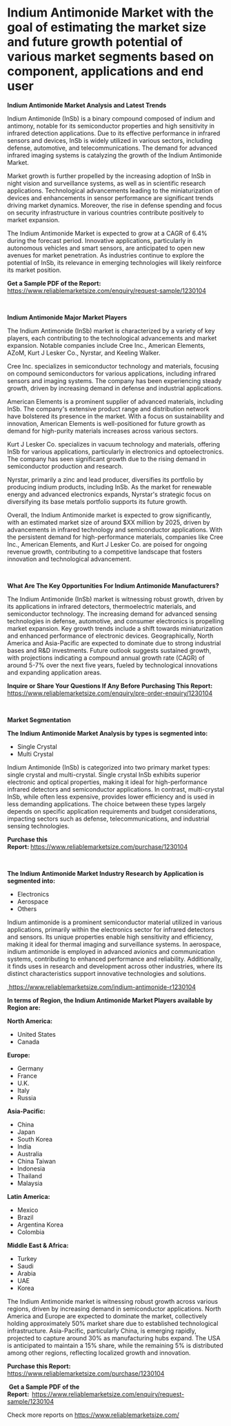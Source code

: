 <p><h1>Indium Antimonide Market with the goal of estimating the market size and future growth potential of various market segments based on component, applications and end user</h1></p><p><strong>Indium Antimonide Market Analysis and Latest Trends</strong></p>
<p><p>Indium Antimonide (InSb) is a binary compound composed of indium and antimony, notable for its semiconductor properties and high sensitivity in infrared detection applications. Due to its effective performance in infrared sensors and devices, InSb is widely utilized in various sectors, including defense, automotive, and telecommunications. The demand for advanced infrared imaging systems is catalyzing the growth of the Indium Antimonide Market.</p><p>Market growth is further propelled by the increasing adoption of InSb in night vision and surveillance systems, as well as in scientific research applications. Technological advancements leading to the miniaturization of devices and enhancements in sensor performance are significant trends driving market dynamics. Moreover, the rise in defense spending and focus on security infrastructure in various countries contribute positively to market expansion.</p><p>The Indium Antimonide Market is expected to grow at a CAGR of 6.4% during the forecast period. Innovative applications, particularly in autonomous vehicles and smart sensors, are anticipated to open new avenues for market penetration. As industries continue to explore the potential of InSb, its relevance in emerging technologies will likely reinforce its market position.</p></p>
<p><strong>Get a Sample PDF of the Report:&nbsp;</strong> <a href="https://www.reliablemarketsize.com/enquiry/request-sample/1230104?utm_campaign=2744&utm_medium=2&utm_source=Github&utm_content=ia&utm_term=01042025&utm_id=indium-antimonide">https://www.reliablemarketsize.com/enquiry/request-sample/1230104</a></p>
<p>&nbsp;</p>
<p><strong>Indium Antimonide Major Market Players</strong></p>
<p><p>The Indium Antimonide (InSb) market is characterized by a variety of key players, each contributing to the technological advancements and market expansion. Notable companies include Cree Inc., American Elements, AZoM, Kurt J Lesker Co., Nyrstar, and Keeling Walker. </p><p>Cree Inc. specializes in semiconductor technology and materials, focusing on compound semiconductors for various applications, including infrared sensors and imaging systems. The company has been experiencing steady growth, driven by increasing demand in defense and industrial applications. </p><p>American Elements is a prominent supplier of advanced materials, including InSb. The company's extensive product range and distribution network have bolstered its presence in the market. With a focus on sustainability and innovation, American Elements is well-positioned for future growth as demand for high-purity materials increases across various sectors. </p><p>Kurt J Lesker Co. specializes in vacuum technology and materials, offering InSb for various applications, particularly in electronics and optoelectronics. The company has seen significant growth due to the rising demand in semiconductor production and research. </p><p>Nyrstar, primarily a zinc and lead producer, diversifies its portfolio by producing indium products, including InSb. As the market for renewable energy and advanced electronics expands, Nyrstar's strategic focus on diversifying its base metals portfolio supports its future growth. </p><p>Overall, the Indium Antimonide market is expected to grow significantly, with an estimated market size of around $XX million by 2025, driven by advancements in infrared technology and semiconductor applications. With the persistent demand for high-performance materials, companies like Cree Inc., American Elements, and Kurt J Lesker Co. are poised for ongoing revenue growth, contributing to a competitive landscape that fosters innovation and technological advancement.</p></p>
<p>&nbsp;</p>
<p><strong>What Are The Key Opportunities For Indium Antimonide Manufacturers?</strong></p>
<p><p>The Indium Antimonide (InSb) market is witnessing robust growth, driven by its applications in infrared detectors, thermoelectric materials, and semiconductor technology. The increasing demand for advanced sensing technologies in defense, automotive, and consumer electronics is propelling market expansion. Key growth trends include a shift towards miniaturization and enhanced performance of electronic devices. Geographically, North America and Asia-Pacific are expected to dominate due to strong industrial bases and R&D investments. Future outlook suggests sustained growth, with projections indicating a compound annual growth rate (CAGR) of around 5-7% over the next five years, fueled by technological innovations and expanding application areas.</p></p>
<p><strong>Inquire or Share Your Questions If Any Before Purchasing This Report:</strong> <a href="https://www.reliablemarketsize.com/enquiry/pre-order-enquiry/1230104?utm_campaign=2744&utm_medium=2&utm_source=Github&utm_content=ia&utm_term=01042025&utm_id=indium-antimonide">https://www.reliablemarketsize.com/enquiry/pre-order-enquiry/1230104</a></p>
<p>&nbsp;</p>
<p><strong>Market Segmentation</strong></p>
<p><strong>The Indium Antimonide Market Analysis by types is segmented into:</strong></p>
<p><ul><li>Single Crystal</li><li>Multi Crystal</li></ul></p>
<p><p>Indium Antimonide (InSb) is categorized into two primary market types: single crystal and multi-crystal. Single crystal InSb exhibits superior electronic and optical properties, making it ideal for high-performance infrared detectors and semiconductor applications. In contrast, multi-crystal InSb, while often less expensive, provides lower efficiency and is used in less demanding applications. The choice between these types largely depends on specific application requirements and budget considerations, impacting sectors such as defense, telecommunications, and industrial sensing technologies.</p></p>
<p><strong>Purchase this Report:&nbsp;</strong><a href="https://www.reliablemarketsize.com/purchase/1230104?utm_campaign=2744&utm_medium=2&utm_source=Github&utm_content=ia&utm_term=01042025&utm_id=indium-antimonide">https://www.reliablemarketsize.com/purchase/1230104</a></p>
<p>&nbsp;</p>
<p><strong>The Indium Antimonide Market Industry Research by Application is segmented into:</strong></p>
<p><ul><li>Electronics</li><li>Aerospace</li><li>Others</li></ul></p>
<p><p>Indium antimonide is a prominent semiconductor material utilized in various applications, primarily within the electronics sector for infrared detectors and sensors. Its unique properties enable high sensitivity and efficiency, making it ideal for thermal imaging and surveillance systems. In aerospace, indium antimonide is employed in advanced avionics and communication systems, contributing to enhanced performance and reliability. Additionally, it finds uses in research and development across other industries, where its distinct characteristics support innovative technologies and solutions.</p></p>
<p><a href="https://www.reliablemarketsize.com/indium-antimonide-r1230104?utm_campaign=2744&utm_medium=2&utm_source=Github&utm_content=ia&utm_term=01042025&utm_id=indium-antimonide">&nbsp;https://www.reliablemarketsize.com/indium-antimonide-r1230104</a></p>
<p><strong>In terms of Region, the Indium Antimonide Market Players available by Region are:</strong></p>
<p>
    <p> <strong> North America: </strong>
        <ul>
            <li>United States</li>
            <li>Canada</li>
        </ul>
        </p> 
    <p> <strong> Europe: </strong>
        <ul>
            <li>Germany</li>
            <li>France</li>
            <li>U.K.</li>
            <li>Italy</li>
            <li>Russia</li>
        </ul>
        </p> 
    <p> <strong> Asia-Pacific: </strong>
        <ul>
            <li>China</li>
            <li>Japan</li>
            <li>South Korea</li>
            <li>India</li>
            <li>Australia</li>
            <li>China Taiwan</li>
            <li>Indonesia</li>
            <li>Thailand</li>
            <li>Malaysia</li>
        </ul>
        </p> 
    <p> <strong> Latin America: </strong>
        <ul>
            <li>Mexico</li>
            <li>Brazil</li>
            <li>Argentina Korea</li>
            <li>Colombia</li>
        </ul>
        </p> 
    <p> <strong> Middle East & Africa: </strong>
        <ul>
            <li>Turkey</li>
            <li>Saudi</li>
            <li>Arabia</li>
            <li>UAE</li>
            <li>Korea</li>
        </ul>
    </p>
    </p>
<p><p>The Indium Antimonide market is witnessing robust growth across various regions, driven by increasing demand in semiconductor applications. North America and Europe are expected to dominate the market, collectively holding approximately 50% market share due to established technological infrastructure. Asia-Pacific, particularly China, is emerging rapidly, projected to capture around 30% as manufacturing hubs expand. The USA is anticipated to maintain a 15% share, while the remaining 5% is distributed among other regions, reflecting localized growth and innovation.</p></p>
<p><strong>Purchase this Report: </strong><a href="https://www.reliablemarketsize.com/purchase/1230104?utm_campaign=2744&utm_medium=2&utm_source=Github&utm_content=ia&utm_term=01042025&utm_id=indium-antimonide">https://www.reliablemarketsize.com/purchase/1230104</a></p>
<p>&nbsp;<strong>Get a Sample PDF of the Report:&nbsp;&nbsp;</strong><a href="https://www.reliablemarketsize.com/enquiry/request-sample/1230104?utm_campaign=2744&utm_medium=2&utm_source=Github&utm_content=ia&utm_term=01042025&utm_id=indium-antimonide">https://www.reliablemarketsize.com/enquiry/request-sample/1230104</a></p>
<p><strong></strong></p>
<p>Check more reports on <a href="https://www.reliablemarketsize.com/?utm_campaign=2744&utm_medium=2&utm_source=Github&utm_content=ia&utm_term=01042025&utm_id=indium-antimonide">https://www.reliablemarketsize.com/</a></p>